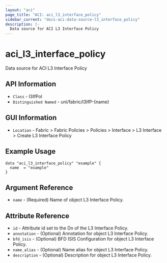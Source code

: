 ```yaml
---
layout: "aci"
page_title: "ACI: aci_l3_interface_policy"
sidebar_current: "docs-aci-data-source-l3_interface_policy"
description: |-
  Data source for ACI L3 Interface Policy
---
```


# aci_l3_interface_policy #
Data source for ACI L3 Interface Policy

## API Information ##
* `Class` - l3IfPol
* `Distinguished Named` - uni/fabric/l3IfP-{name}

## GUI Information ##
* `Location` - Fabric > Fabric Policies > Policies > Interface > L3 Interface > Create L3 Interface Policy

## Example Usage ##

```hcl
data "aci_l3_interface_policy" "example" {
  name  = "example"
}
```

## Argument Reference ##
* `name` - (Required) Name of object L3 Interface Policy.

## Attribute Reference
* `id` - Attribute id set to the Dn of the L3 Interface Policy.
* `annotation` - (Optional) Annotation for object L3 Interface Policy.
* `bfd_isis` - (Optional) BFD ISIS Configuration for object L3 Interface Policy.
* `name_alias` - (Optional) Name alias for object L3 Interface Policy.
* `description` - (Optional) Description for object L3 Interface Policy.

